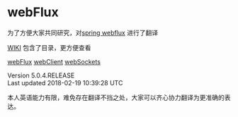 # webFlux

为了方便大家共同研究，对[spring webflux](https://docs.spring.io/spring/docs/current/spring-framework-reference/web-reactive.html#webflux ) 进行了翻译

[WIKI](https://github.com/1329555958/webFlux/wiki) 包含了目录，更方便查看

[webFlux](webFlux.md)
[webClient](webClient.md)
[webSockets](webSockets.md)

Version 5.0.4.RELEASE  
Last updated 2018-02-19 10:39:28 UTC

本人英语能力有限，难免存在翻译不挡之处，大家可以齐心协力翻译为更准确的表达。 

